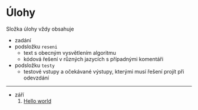 # Úlohy

Složka úlohy vždy obsahuje
- zadání
- podsložku `reseni`
  - text s obecným vysvětlením algoritmu
  - kódová řešení v různých jazycích s případnými komentáři
- podsložku `testy`
  - testové vstupy a očekávané výstupy, kterými musí řešení projít při odevzdání

---

- září
  1. [Hello world](/ulohy/01-hello-world)